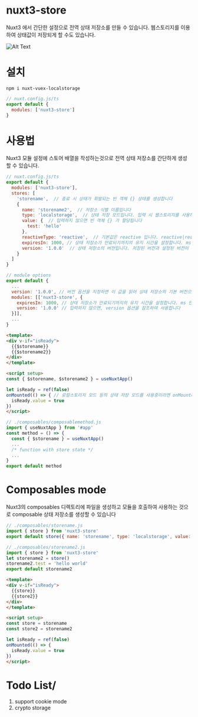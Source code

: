 # nuxt3-store
Nuxt3 에서 간단한 설정으로 전역 상태 저장소를 만들 수 있습니다. 웹스토리지를 이용하여 상태값이 저장되게 할 수도 있습니다.

![Alt Text](https://i.imgur.com/5DAh6tT.gif)    


# 설치
```
npm i nuxt-vuex-localstorage
```
```js
// nuxt.config.js/ts
export default {
  modules: ['nuxt3-store']
}
```

# 사용법
Nuxt3 모듈 설정에 스토어 배열을 작성하는것으로 전역 상태 저장소를 간단하게 생성할 수 있습니다.
```js
// nuxt.config.js/ts
export default {
  modules: ['nuxt3-store'],
  stores: [
    'storename',  // 종료 시 상태가 휘발되는 빈 객체 {} 상태를 생성합니다
    {
      name: 'storename2',  // 저장소 식별 이름입니다
      type: 'localstorage',  // 상태 저장 모드입니다. 입력 시 웹스토리지를 사용하여 브라우저가 종료되더라도 상태가 유지될 수 있게 합니다 localstorage|sessionstorage
      value: {  // 입력하지 않으면 빈 객체 {} 가 할당됩니다
        test: 'hello'
      },
      reactiveType: 'reactive',  // 기본값은 reactive 입니다. reactive|readonly|shallowReactive|shallowReadonly
      expiresIn: 1000, // 상태 저장소가 만료되기까지의 유지 시간을 설정합니다. ms 단위. 설정하지 않으면 영구히 지속됩니다
      version: '1.0.0'  // 상태 저장소의 버전입니다. 저장된 버전과 설정된 버전이 다르면 값이 초기화됩니다
    }
  ]
}

// module options
export default {
  ...
  version: '1.0.0', // 버전 옵션을 지정하면 이 값을 읽어 상태 저장소의 기본 버전으로 활용할 수도 있습니다
  modules: [['nuxt3-store', {
    expiresIn: 1000, // 상태 저장소가 만료되기까지의 유지 시간을 설정합니다. ms 단위. 설정하지 않으면 영구히 지속됩니다
    version: '1.0.0' // 입력하지 않으면, version 옵션을 참조하여 사용합니다
  }]],
  ...
}
```

```html
<template>
<div v-if="isReady">
  {{$storename}}
  {{$storename2}}
</div>
</template>

<script setup>
const { $storename, $storename2 } = useNuxtApp()

let isReady = ref(false)
onMounted(() => { // 로컬스토리지 모드 등의 상태 저장 모드를 사용중이라면 onMounted 이후에 값이 랜더링 되어야 Hydration 오류를 피할 수 있습니다
  isReady.value = true
})
</script>
```

```js
// ./composables/composablemethod.js
import { useNuxtApp } from '#app'
const method = () => {
  const { $storename } = useNuxtApp()
  ...
  /* function with store state */
  ...
}
export default method
```

# Composables mode
Nuxt3의 composables 디렉토리에 파일을 생성하고 모듈을 호출하여 사용하는 것으로 composable 상태 저장소를 생성할 수 있습니다
```js
// ./composables/storename.js
import { store } from 'nuxt3-store'
export default store({ name: 'storename', type: 'localstorage', value: { test: 'hello' }, reactiveType: 'reactive' })
```
```js
// ./composables/storename2.js
import { store } from 'nuxt3-store'
let storename2 = store()
storename2.test = 'hello world'
export default storename2
```

```html
<template>
<div v-if="isReady">
  {{store}}
  {{store2}}
</div>
</template>

<script setup>
const store = storename
const store2 = storename2

let isReady = ref(false)
onMounted(() => {
  isReady.value = true
})
</script>
```


# Todo List/
1. support cookie mode
2. crypto storage
